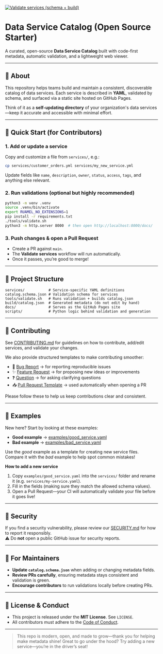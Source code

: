 [![Validate services (schema + build)](https://github.com/bethantimmins/data-service-catalog/actions/workflows/validate.yml/badge.svg)](https://github.com/bethantimmins/data-service-catalog/actions/workflows/validate.yml)

# Data Service Catalog (Open Source Starter)

A curated, open-source **Data Service Catalog** built with code-first metadata, automatic validation, and a lightweight web viewer.

---

## 📖 About

This repository helps teams build and maintain a consistent, discoverable catalog of data services. Each service is described in **YAML**, validated by schema, and surfaced via a static site hosted on GitHub Pages.

Think of it as a **self-updating directory** of your organization's data services—keep it accurate and accessible with minimal effort.

---

## 🚀 Quick Start (for Contributors)

### 1. Add or update a service
Copy and customize a file from `services/`, e.g.:

```bash
cp services/customer_orders.yml services/my_new_service.yml
```

Update fields like `name`, `description`, `owner`, `status`, `access`, `tags`, and anything else relevant.

### 2. Run validations (optional but highly recommended)

```bash
python3 -m venv .venv
source .venv/bin/activate
export RUAMEL_NO_EXTENSIONS=1
pip install -r requirements.txt
./tools/validate.sh
python3 -m http.server 8000  # then open http://localhost:8000/docs/
```

### 3. Push changes & open a Pull Request

- Create a PR against `main`.
- The **Validate services** workflow will run automatically.
- Once it passes, you’re good to merge!

---

## 📂 Project Structure

```
services/           # Service-specific YAML definitions
catalog.schema.json # Validation schema for services
tools/validate.sh   # Runs validation + builds catalog.json
build/catalog.json  # Generated metadata (do not edit by hand)
docs/               # Serves as the GitHub Pages site
scripts/            # Python logic behind validation and generation
```

---
## 🤝 Contributing

See [CONTRIBUTING.md](CONTRIBUTING.md) for guidelines on how to contribute, add/edit services, and validate your changes.

We also provide structured templates to make contributing smoother:

- 🐞 [Bug Report](.github/ISSUE_TEMPLATE/bug_report.md) → for reporting reproducible issues
- ✨ [Feature Request](.github/ISSUE_TEMPLATE/feature_request.md) → for proposing new ideas or improvements
- ❓ [Question](.github/ISSUE_TEMPLATE/question.md) → for asking clarifying questions
- 📥 [Pull Request Template](.github/pull_request_template.md) → used automatically when opening a PR

Please follow these to help us keep contributions clear and consistent.

---
## 🧪 Examples

New here? Start by looking at these examples:

- **Good example** → [examples/good_service.yaml](examples/good_service.yaml)
- **Bad example** → [examples/bad_service.yaml](examples/bad_service.yaml)

Use the *good* example as a template for creating new service files.  
Compare it with the *bad* example to help spot common mistakes!

**How to add a new service**
1. Copy `examples/good_service.yaml` into the `services/` folder and rename it (e.g. `services/my-service.yaml`).
2. Fill in the fields (making sure they match the allowed schema values).
3. Open a Pull Request—your CI will automatically validate your file before it goes live!

---
## 🔐 Security

If you find a security vulnerability, please review our [SECURITY.md](SECURITY.md) for how to report it responsibly.  
⚠️ Do **not** open a public GitHub issue for security reports.

---
## 🔑 For Maintainers

- **Update `catalog.schema.json`** when adding or changing metadata fields.
- **Review PRs carefully**, ensuring metadata stays consistent and validation is green.
- **Encourage contributors** to run validations locally before creating PRs.

---

## 📜 License & Conduct

- This project is released under the **MIT License**. See `LICENSE`.
- All contributors must adhere to the [Code of Conduct](CODE_OF_CONDUCT.md).

---

> This repo is modern, open, and made to grow—thank you for helping make metadata shine! Great to go under the hood? Try adding a new service—you’re in the driver’s seat!
